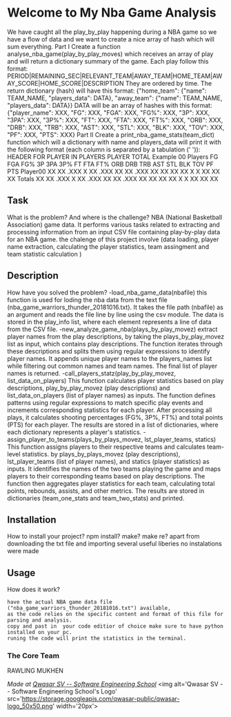 # Welcome to My Nba Game Analysis
We have caught all the play_by_play happening during a NBA game so we have a flow of data and we want to create a nice array of hash which will sum everything.
Part I
Create a function analyse_nba_game(play_by_play_moves) which receives an array of play and will return a dictionary summary of the game.
Each play follow this format:
PERIOD|REMAINING_SEC|RELEVANT_TEAM|AWAY_TEAM|HOME_TEAM|AWAY_SCORE|HOME_SCORE|DESCRIPTION
They are ordered by time.
The return dictionary (hash) will have this format:
{"home_team": {"name": TEAM_NAME, "players_data": DATA}, "away_team": {"name": TEAM_NAME, "players_data": DATA}}
DATA will be an array of hashes with this format:
{"player_name": XXX, "FG": XXX, "FGA": XXX, "FG%": XXX, "3P": XXX, "3PA": XXX, "3P%": XXX, "FT": XXX, "FTA": XXX, "FT%": XXX, "ORB": XXX, "DRB": XXX, "TRB": XXX, "AST": XXX, "STL": XXX, "BLK": XXX, "TOV": XXX, "PF": XXX, "PTS": XXX}
Part II
Create a print_nba_game_stats(team_dict) function which will a dictionary with name and players_data will print it with the following format (each column is separated by a tabulation (' ')):
HEADER
FOR PLAYER IN PLAYERS
PLAYER
TOTAL
Example 00
Players	FG	FGA	FG%	3P	3PA	3P%	FT	FTA	FT%	ORB	DRB	TRB	AST	STL	BLK	TOV	PF	PTS
Player00	XX	XX	.XXX	X	XX	.XXX	XX	XX	.XXX	XX	XX	XX	XX	X	X	XX	XX	XX
Totals	XX	XX	.XXX	X	XX	.XXX	XX	XX	.XXX	XX	XX	XX	XX	X	X	XX	XX	XX
## Task
What is the problem? And where is the challenge?
NBA (National Basketball Association) game data. It performs various tasks related to extracting and
processing information from an input CSV file containing play-by-play data for an NBA game.
the chalenge of this project involve 
(data loading, player name extraction, calculating the player statistics, team assingment and team statistic calculation )

## Description
How have you solved the problem?
-load_nba_game_data(nbafile)
this function is used for loding the nba data from the text file (nba_game_warriors_thunder_20181016.txt).
It takes the file path (nbafile) as an argument and reads the file line by line using the csv module. 
The data is stored in the play_info list, where each element represents a line of data from the CSV file.
-new_analyze_game_nba(plays_by_play_movez)
extract player names from the play descriptions, by taking  the plays_by_play_movez list as input,
which contains play descriptions. The function iterates through these descriptions and splits them using regular expressions to identify player names. It appends unique player names to the players_names list while filtering out common names and team names. The final list of player names is returned.
-call_players_statz(play_by_play_movez, list_data_on_players)
This function calculates player statistics based on play descriptions, play_by_play_movez (play descriptions) and list_data_on_players (list of player names)
 as inputs. The function defines patterns using regular expressions to match specific play events and increments corresponding statistics for each player.
After processing all plays, it calculates shooting percentages (FG%, 3P%, FT%) and total points (PTS) for each player. The results are stored in a list of dictionaries, where each dictionary represents a player's statistics.
-assign_player_to_teams(plays_by_plays_movez, lst_player_teams, statics)
This function assigns players to their respective teams and calculates team-level statistics.
by plays_by_plays_movez (play descriptions), lst_player_teams (list of player names), and statics
(player statistics) as inputs. It identifies the names of the two teams playing the game and maps
players to their corresponding teams based on play descriptions. The function then aggregates player statistics for each team, calculating total points, rebounds, assists, and other metrics. The results are stored in dictionaries (team_one_stats and team_two_stats) and printed.

## Installation
How to install your project? npm install? make? make re?
apart from downloading the txt file and importing several useful liberies no instalations were made
## Usage
How does it work?
``` 
have the actual NBA game data file ("nba_game_warriors_thunder_20181016.txt") available, 
as the code relies on the specific content and format of this file for parsing and analysis.
copy and past in  your code editior of choice make sure to have python installed on your pc. 
runing the code will print the statistics in the terminal.
```
### The Core Team
RAWLING MUKHEN

<span><i>Made at <a href='https://qwasar.io'>Qwasar SV -- Software Engineering School</a></i></span>
<span><img alt='Qwasar SV -- Software Engineering School's Logo' src='https://storage.googleapis.com/qwasar-public/qwasar-logo_50x50.png' width='20px'></span>
